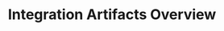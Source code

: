 ---
title: Integration Artifacts Overview
description: An overview of the DigiWF Integration Artifacts
category: 'Integration Artifacts'
categoryIcon: 'mdi-toy-brick'
position: 1
---